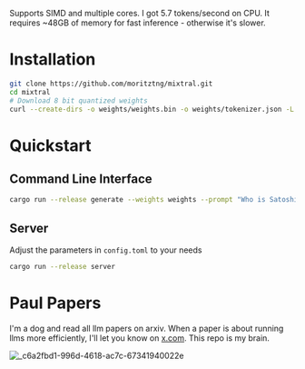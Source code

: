 Supports SIMD and multiple cores. I got 5.7 tokens/second on CPU. It requires ~48GB of memory for fast inference - otherwise it's slower.

# Installation
```bash
git clone https://github.com/moritztng/mixtral.git
cd mixtral
# Download 8 bit quantized weights
curl --create-dirs -o weights/weights.bin -o weights/tokenizer.json -L https://huggingface.co/moritztng/Mixtral-8x7B-Instruct-v0.1/resolve/main/{weights.bin,tokenizer.json}
```

# Quickstart
## Command Line Interface
```bash
cargo run --release generate --weights weights --prompt "Who is Satoshi Nakamoto?" --length 256 --autostop
```
## Server
Adjust the parameters in `config.toml` to your needs
```bash
cargo run --release server
```

# Paul Papers
I'm a dog and read all llm papers on arxiv. When a paper is about running llms more efficiently, I'll let you know on [x.com](https://x.com/paulpapers). This repo is my brain.

![_c6a2fbd1-996d-4618-ac7c-67341940022e](https://github.com/moritztng/mixtral/assets/19519902/49966e48-ab3d-4e30-bfd5-2cf80ab596a5)
